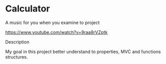 # Calculator

A music for you when you examine to project

https://www.youtube.com/watch?v=9raa8rVZptk

Description

My goal in this project better understand to properties, MVC and functions structures.

